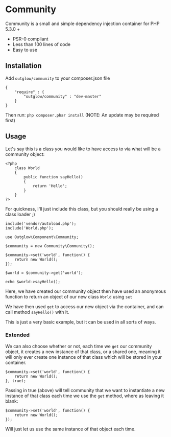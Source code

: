 # Community

Community is a small and simple dependency injection container for PHP 5.3.0 +

  - PSR-0 compliant
  - Less than 100 lines of code
  - Easy to use

## Installation
Add `outglow/community` to your composer.json file

    {
        "require" : {
            "outglow/community" : "dev-master"
        }
    }
Then run: `php composer.phar install`
(NOTE: An update may be required first)

## Usage
Let's say this is a class you would like to have access to via what will be a community object:

    <?php
        class World
        {
            public function sayHello()
            {
                return 'Hello';
            }
        }
    ?>

For quickness, I'll just include this class, but you should really be using a class loader ;)

    include('vendor/autoload.php');
    include('World.php');
    
    use Outglow\Component\Community;
    
    $community = new Community\Community();
    
    $community->set('world', function() {
        return new World();
    });
    
    $world = $community->get('world');
    
    echo $world->sayHello();
    
Here, we have created our community object then have used an anonymous function to return an object of our new class `World` using `set`

We have then used `get` to access our new object via the container, and can call method `sayHello()` with it.

This is just a very basic example, but it can be used in all sorts of ways.

### Extended
We can also choose whether or not, each time we `get` our community object, it creates a new instance
of that class, or a shared one, meaning it will only ever create one instance of that class which will be stored
in your container.

    $community->set('world', function() {
        return new World();
    }, true);

Passing in true (above) will tell community that we want to instantiate a new instance of that class each time we use
the `get` method, where as leaving it blank:

    $community->set('world', function() {
        return new World();
    });

Will just let us use the same instance of that object each time.